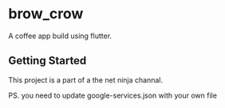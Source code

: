 # brow_crow

A coffee app build using flutter.

## Getting Started

This project is a part of a the net ninja channal.

PS. you need to update google-services.json with your own file
